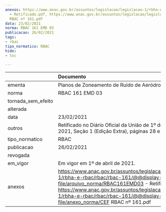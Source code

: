 ```yaml
---
anexos: https://www.anac.gov.br/assuntos/legislacao/legislacao-1/rbha-e-rbac/rbac/rbac-161/@@display-file/arquivo_norma/RBAC161EMD03
  - Retificado.pdf, https://www.anac.gov.br/assuntos/legislacao/legislacao-1/rbha-e-rbac/rbac/rbac-161/@@display-file/anexo_norma/CEF
  RBAC nº 161.pdf
data: 23/02/2021
norma: RBAC 161 EMD 03
publicacao: 26/02/2021
tags:
- rbac
tipo_normatico: RBAC
hide: 
- toc 
 
---
```


|                    | Documento                                                                                                                                                                                                                                                                        |
|:-------------------|:---------------------------------------------------------------------------------------------------------------------------------------------------------------------------------------------------------------------------------------------------------------------------------|
| ementa             | Planos de Zoneamento de Ruído de Aeródromos  - PZR                                                                                                                                                                                                                               |
| norma              | RBAC 161 EMD 03                                                                                                                                                                                                                                                                  |
| tornada_sem_efeito |                                                                                                                                                                                                                                                                                  |
| alterada           |                                                                                                                                                                                                                                                                                  |
| data               | 23/02/2021                                                                                                                                                                                                                                                                       |
| outros             | Retificado no Diário Oficial da União de 1º de abril de 2021, Seção 1 (Edição Extra), páginas 28 e 29.                                                                                                                                                                           |
| tipo_normatico     | RBAC                                                                                                                                                                                                                                                                             |
| publicacao         | 26/02/2021                                                                                                                                                                                                                                                                       |
| revogada           |                                                                                                                                                                                                                                                                                  |
| em_vigor           | Em vigor em 1º de abril de 2021.                                                                                                                                                                                                                                                 |
| anexos             | https://www.anac.gov.br/assuntos/legislacao/legislacao-1/rbha-e-rbac/rbac/rbac-161/@@display-file/arquivo_norma/RBAC161EMD03 - Retificado.pdf, https://www.anac.gov.br/assuntos/legislacao/legislacao-1/rbha-e-rbac/rbac/rbac-161/@@display-file/anexo_norma/CEF RBAC nº 161.pdf |